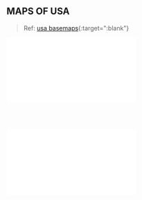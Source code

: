
## MAPS OF USA

> Ref: [usa basemaps](https://alabamamaps.ua.edu/contemporarymaps/usa/basemaps/index.html){:target=":blank"}

<object data="../pdf_collection/capital.pdf" type="application/pdf" width="100%" height="800">
    <embed src="../pdf_collection/capital.pdf" type="application/pdf" />
</object>

<br></br>

<object data="../pdf_collection/majorcity.pdf" type="application/pdf" width="100%" height="800">
    <embed src="../pdf_collection/majorcity.pdf" type="application/pdf" />
</object>
